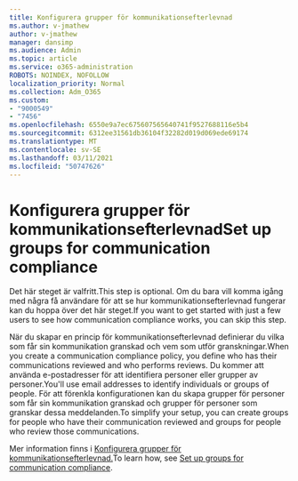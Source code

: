 ```yaml
---
title: Konfigurera grupper för kommunikationsefterlevnad
ms.author: v-jmathew
author: v-jmathew
manager: dansimp
ms.audience: Admin
ms.topic: article
ms.service: o365-administration
ROBOTS: NOINDEX, NOFOLLOW
localization_priority: Normal
ms.collection: Adm_O365
ms.custom:
- "9000549"
- "7456"
ms.openlocfilehash: 6550e9a7ec675607565640741f9527688116e5b4
ms.sourcegitcommit: 6312ee31561db36104f32282d019d069ede69174
ms.translationtype: MT
ms.contentlocale: sv-SE
ms.lasthandoff: 03/11/2021
ms.locfileid: "50747626"
---
```

# <a name="set-up-groups-for-communication-compliance"></a><span data-ttu-id="5ac76-102">Konfigurera grupper för kommunikationsefterlevnad</span><span class="sxs-lookup"><span data-stu-id="5ac76-102">Set up groups for communication compliance</span></span>

<span data-ttu-id="5ac76-103">Det här steget är valfritt.</span><span class="sxs-lookup"><span data-stu-id="5ac76-103">This step is optional.</span></span> <span data-ttu-id="5ac76-104">Om du bara vill komma igång med några få användare för att se hur kommunikationsefterlevnad fungerar kan du hoppa över det här steget.</span><span class="sxs-lookup"><span data-stu-id="5ac76-104">If you want to get started with just a few users to see how communication compliance works, you can skip this step.</span></span>  
  
<span data-ttu-id="5ac76-105">När du skapar en princip för kommunikationsefterlevnad definierar du vilka som får sin kommunikation granskad och vem som utför granskningar.</span><span class="sxs-lookup"><span data-stu-id="5ac76-105">When you create a communication compliance policy, you define who has their communications reviewed and who performs reviews.</span></span> <span data-ttu-id="5ac76-106">Du kommer att använda e-postadresser för att identifiera personer eller grupper av personer.</span><span class="sxs-lookup"><span data-stu-id="5ac76-106">You'll use email addresses to identify individuals or groups of people.</span></span> <span data-ttu-id="5ac76-107">För att förenkla konfigurationen kan du skapa grupper för personer som får sin kommunikation granskad och grupper för personer som granskar dessa meddelanden.</span><span class="sxs-lookup"><span data-stu-id="5ac76-107">To simplify your setup, you can create groups for people who have their communication reviewed and groups for people who review those communications.</span></span>  
  
<span data-ttu-id="5ac76-108">Mer information finns i [Konfigurera grupper för kommunikationsefterlevnad.](https://go.microsoft.com/fwlink/?linkid=2129594)</span><span class="sxs-lookup"><span data-stu-id="5ac76-108">To learn how, see [Set up groups for communication compliance](https://go.microsoft.com/fwlink/?linkid=2129594).</span></span>
